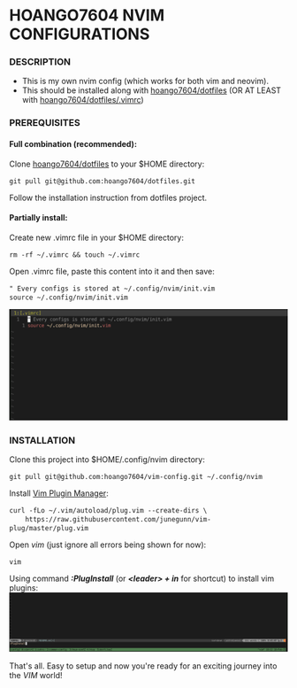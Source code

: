 # HOANGO7604 NVIM CONFIGURATIONS

### DESCRIPTION
- This is my own nvim config (which works for both vim and neovim).
- This should be installed along with [hoango7604/dotfiles](https://github.com/hoango7604/dotfiles) (OR AT LEAST with [hoango7604/dotfiles/.vimrc](https://github.com/hoango7604/dotfiles/blob/master/config/.vimrc))

### PREREQUISITES

#### Full combination (recommended):
Clone [hoango7604/dotfiles](https://github.com/hoango7604/dotfiles) to your $HOME directory:
```
git pull git@github.com:hoango7604/dotfiles.git
```

Follow the installation instruction from dotfiles project.

#### Partially install:
Create new .vimrc file in your $HOME directory:
```
rm -rf ~/.vimrc && touch ~/.vimrc
```

Open .vimrc file, paste this content into it and then save:
```
" Every configs is stored at ~/.config/nvim/init.vim
source ~/.config/nvim/init.vim
```
![vimrc-content](./screenshots/vimrc-content.png)

### INSTALLATION
Clone this project into $HOME/.config/nvim directory:
```
git pull git@github.com:hoango7604/vim-config.git ~/.config/nvim
```

Install [Vim Plugin Manager](https://github.com/junegunn/vim-plug):
```
curl -fLo ~/.vim/autoload/plug.vim --create-dirs \
    https://raw.githubusercontent.com/junegunn/vim-plug/master/plug.vim
```

Open *vim* (just ignore all errors being shown for now):
```
vim
```

Using command __*:PlugInstall*__ (or __*\<leader\> + in*__ for shortcut) to install vim plugins:
![install-vim-plugins](./screenshots/install-vim-plugins.png)

That's all. Easy to setup and now you're ready for an exciting journey into the *VIM* world!
